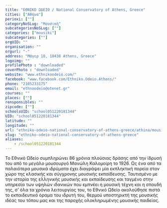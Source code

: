 ```yaml
---
title: "ΕΘΝΙΚΟ ΩΔΕΙΟ / National Conservatory of Athens, Greece"
cities: ["Αθήνα"]
perioxi: [""]
categoryNoSLug: "Μουσική"
subcategoriesNoSLug: [""]
categories: ["mousiki"]
subcategories: [""]
orgUID: ""
organisation: ""
orgurl: "-"
address: "Μάγερ 18, 10438 Athens, Greece"
logoimg: ""
profilePhoto : "downloaded"
coverPhoto : "downloaded"
website: "www.ethnikoodeio.com/"
facebook: "www.facebook.com/Ethniko.Odeio.Athens/"
phone: "2105233175"
email: "ethnoodeio@otenet.gr"
courses: ""
places: [""]
rensponsibles: ""
zipcode: [""]
schoolsUID: "school051220181344"
UID: "school051220181344"
latitude: ""
longitude: ""
url: "ethniko-odeio-national-conservatory-of-athens-greece/athina/mousiki/"
slug: "ethniko-odeio-national-conservatory-of-athens-greece"
aliases:
    - /school051220181344
---
```





Το Εθνικό Ωδείο συμπληρώνει 86 χρόνια πλούσιας δράσης από την ίδρυσή του από το μεγάλο μουσουργό Μανώλη Καλομοίρη το 1926. Ως ένα από τα παλαιότερα μουσικά ιδρύματα έχει διαγράψει μία εκπληκτική πορεία στον χώρο της κλασικής και σύγχρονης μουσικής εκπαίδευσης. Ταυτισμένο με την ιστορία της ελληνικής μουσικής και εκπαίδευσης και ταγμένο στην υπηρεσία των υψηλών ιδανικών που εμπνέει η μουσική τέχνη και η σπουδή της, σ’ όλα τα χρόνια λειτουργίας του, το Εθνικό Ωδείο ακολούθησε πιστά το εκπαιδευτικό όραμα του ιδρυτή του, θερμού υποστηρικτή της μουσικής ιδέας του τόπου μας και της παροχής ολοκληρωμένης μουσικής παιδείας.